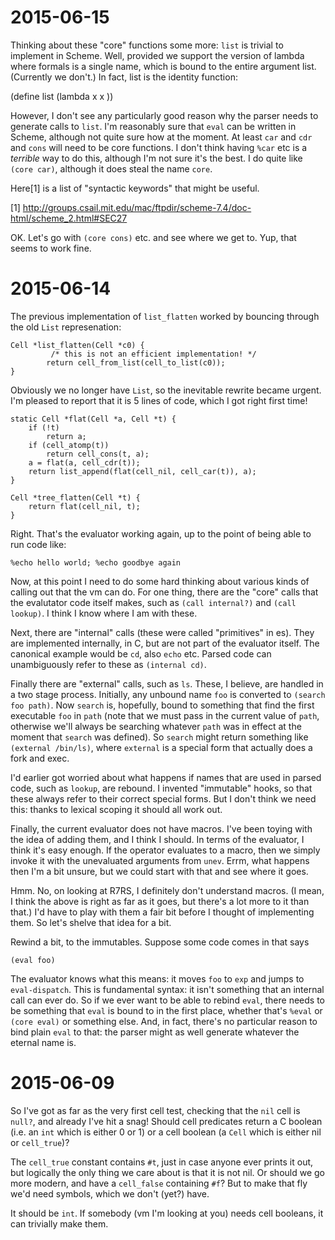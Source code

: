 2015-06-15
==========

Thinking about these "core" functions some more: `list` is trivial to
implement in Scheme. Well, provided we support the version of lambda
where formals is a single name, which is bound to the entire argument
list. (Currently we don't.) In fact, list is the identity function:

  (define list (lambda x x ))

However, I don't see any particularly good reason why the parser needs
to generate calls to `list`. I'm reasonably sure that `eval` can be
written in Scheme, although not quite sure how at the moment. At least
`car` and `cdr` and `cons` will need to be core functions. I don't think
having `%car` etc is a *terrible* way to do this, although I'm not sure
it's the best. I do quite like `(core car)`, although it does steal the
name `core`.

Here[1] is a list of "syntactic keywords" that might be useful.

[1] http://groups.csail.mit.edu/mac/ftpdir/scheme-7.4/doc-html/scheme_2.html#SEC27

OK. Let's go with `(core cons)` etc. and see where we get to. Yup, that
seems to work fine.

2015-06-14
==========

The previous implementation of `list_flatten` worked by bouncing through
the old `List` represenation:

    Cell *list_flatten(Cell *c0) {
             /* this is not an efficient implementation! */
            return cell_from_list(cell_to_list(c0));
    }

Obviously we no longer have `List`, so the inevitable rewrite became
urgent. I'm pleased to report that it is 5 lines of code, which I got
right first time!

    static Cell *flat(Cell *a, Cell *t) {
        if (!t)
            return a;
        if (cell_atomp(t))
            return cell_cons(t, a);
        a = flat(a, cell_cdr(t));
        return list_append(flat(cell_nil, cell_car(t)), a);
    }

    Cell *tree_flatten(Cell *t) {
        return flat(cell_nil, t);
    }

Right. That's the evaluator working again, up to the point of being able
to run code like:

    %echo hello world; %echo goodbye again

Now, at this point I need to do some hard thinking about various kinds
of calling out that the vm can do. For one thing, there are the "core"
calls that the evalutator code itself makes, such as `(call internal?)`
and `(call lookup)`. I think I know where I am with these.

Next, there are "internal" calls (these were called "primitives" in es).
They are implemented internally, in C, but are not part of the evaluator
itself. The canonical example would be `cd`, also `echo` etc. Parsed
code can unambiguously refer to these as `(internal cd)`.

Finally there are "external" calls, such as `ls`. These, I believe, are
handled in a two stage process. Initially, any unbound name `foo` is
converted to `(search foo path)`. Now `search` is, hopefully, bound to
something that find the first executable `foo` in `path` (note that we
must pass in the current value of `path`, otherwise we'll always be
searching whatever `path` was in effect at the moment that `search` was
defined). So `search` might return something like `(external /bin/ls)`,
where `external` is a special form that actually does a fork and exec.

I'd earlier got worried about what happens if names that are used in
parsed code, such as `lookup`, are rebound. I invented "immutable"
hooks, so that these always refer to their correct special forms. But I
don't think we need this: thanks to lexical scoping it should all work
out.

Finally, the current evaluator does not have macros. I've been toying
with the idea of adding them, and I think I should. In terms of the
evaluator, I think it's easy enough. If the operator evaluates to a
macro, then we simply invoke it with the unevaluated arguments from
`unev`. Errm, what happens then I'm a bit unsure, but we could start
with that and see where it goes.

Hmm. No, on looking at R7RS, I definitely don't understand macros. (I
mean, I think the above is right as far as it goes, but there's a lot
more to it than that.) I'd have to play with them a fair bit before I
thought of implementing them. So let's shelve that idea for a bit.

Rewind a bit, to the immutables. Suppose some code comes in that says

    (eval foo)

The evaluator knows what this means: it moves `foo` to `exp` and jumps to
`eval-dispatch`. This is fundamental syntax: it isn't something that an
internal call can ever do. So if we ever want to be able to rebind `eval`,
there needs to be something that `eval` is bound to in the first place, whether
that's `%eval` or `(core eval)` or something else. And, in fact, there's no
particular reason to bind plain `eval` to that: the parser might as well
generate whatever the eternal name is.

2015-06-09
==========

So I've got as far as the very first cell test, checking that the `nil`
cell is `null?`, and already I've hit a snag! Should cell predicates
return a C boolean (i.e. an `int` which is either 0 or 1) or a cell
boolean (a `Cell` which is either nil or `cell_true`)?

The `cell_true` constant contains `#t`, just in case anyone ever prints
it out, but logically the only thing we care about is that it is not
nil. Or should we go more modern, and have a `cell_false` containing
`#f`? But to make that fly we'd need symbols, which we don't (yet?)
have.

It should be `int`. If somebody (vm I'm looking at you) needs cell
booleans, it can trivially make them.
